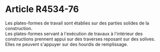 # Article R4534-76

  
Les plates-formes de travail sont établies sur des parties solides de la construction.   
Les plates-formes servant à l'exécution de travaux à l'intérieur des constructions prennent appui sur des traverses reposant sur des solives. Elles ne peuvent s'appuyer sur des hourdis de remplissage.